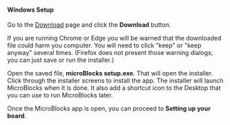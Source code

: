 #### Windows Setup ####

Go to the [Download](/download) page and click the **Download** button.

If you are running Chrome or Edge you will be warned that the downloaded file could harm you computer.
You will need to click "keep" or "keep anyway" several times. (Firefox does not present those
warning dialogs; you can just save or run the installer.)

Open the saved file, **microBlocks setup.exe**. That will open the installer.
Click through the installer screens to install the app. The installer will launch
MicroBlocks when it is done. It also add a shortcut icon to the Desktop
that you can use to run MicroBlocks later.

Once the MicroBlocks app is open, you can proceed to **Setting up your board**.
